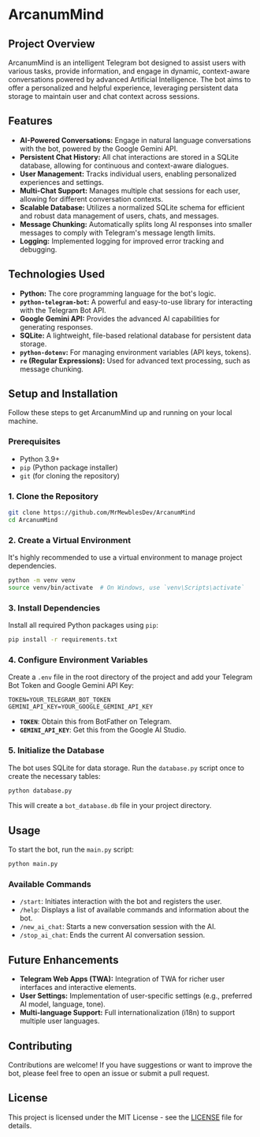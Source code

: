 # ArcanumMind

## Project Overview

ArcanumMind is an intelligent Telegram bot designed to assist users with various tasks, provide information, and engage in dynamic, context-aware conversations powered by advanced Artificial Intelligence. The bot aims to offer a personalized and helpful experience, leveraging persistent data storage to maintain user and chat context across sessions.

## Features

*   **AI-Powered Conversations:** Engage in natural language conversations with the bot, powered by the Google Gemini API.
*   **Persistent Chat History:** All chat interactions are stored in a SQLite database, allowing for continuous and context-aware dialogues.
*   **User Management:** Tracks individual users, enabling personalized experiences and settings.
*   **Multi-Chat Support:** Manages multiple chat sessions for each user, allowing for different conversation contexts.
*   **Scalable Database:** Utilizes a normalized SQLite schema for efficient and robust data management of users, chats, and messages.
*   **Message Chunking:** Automatically splits long AI responses into smaller messages to comply with Telegram's message length limits.
*   **Logging:** Implemented logging for improved error tracking and debugging.


## Technologies Used

*   **Python:** The core programming language for the bot's logic.
*   **`python-telegram-bot`:** A powerful and easy-to-use library for interacting with the Telegram Bot API.
*   **Google Gemini API:** Provides the advanced AI capabilities for generating responses.
*   **SQLite:** A lightweight, file-based relational database for persistent data storage.
*   **`python-dotenv`:** For managing environment variables (API keys, tokens).
*   **`re` (Regular Expressions):** Used for advanced text processing, such as message chunking.

## Setup and Installation

Follow these steps to get ArcanumMind up and running on your local machine.

### Prerequisites

*   Python 3.9+
*   `pip` (Python package installer)
*   `git` (for cloning the repository)

### 1. Clone the Repository

```bash
git clone https://github.com/MrMewblesDev/ArcanumMind
cd ArcanumMind
```

### 2. Create a Virtual Environment

It's highly recommended to use a virtual environment to manage project dependencies.

```bash
python -m venv venv
source venv/bin/activate  # On Windows, use `venv\Scripts\activate`
```

### 3. Install Dependencies

Install all required Python packages using `pip`:

```bash
pip install -r requirements.txt
```

### 4. Configure Environment Variables

Create a `.env` file in the root directory of the project and add your Telegram Bot Token and Google Gemini API Key:

```
TOKEN=YOUR_TELEGRAM_BOT_TOKEN
GEMINI_API_KEY=YOUR_GOOGLE_GEMINI_API_KEY
```
*   **`TOKEN`**: Obtain this from BotFather on Telegram.
*   **`GEMINI_API_KEY`**: Get this from the Google AI Studio.

### 5. Initialize the Database

The bot uses SQLite for data storage. Run the `database.py` script once to create the necessary tables:

```bash
python database.py
```
This will create a `bot_database.db` file in your project directory.

## Usage

To start the bot, run the `main.py` script:

```bash
python main.py
```

### Available Commands

*   `/start`: Initiates interaction with the bot and registers the user.
*   `/help`: Displays a list of available commands and information about the bot.
*   `/new_ai_chat`: Starts a new conversation session with the AI.
*   `/stop_ai_chat`: Ends the current AI conversation session.

## Future Enhancements

*   **Telegram Web Apps (TWA):** Integration of TWA for richer user interfaces and interactive elements.
*   **User Settings:** Implementation of user-specific settings (e.g., preferred AI model, language, tone).
*   **Multi-language Support:** Full internationalization (i18n) to support multiple user languages.

## Contributing

Contributions are welcome! If you have suggestions or want to improve the bot, please feel free to open an issue or submit a pull request.

## License

This project is licensed under the MIT License - see the [LICENSE](LICENSE) file for details.

